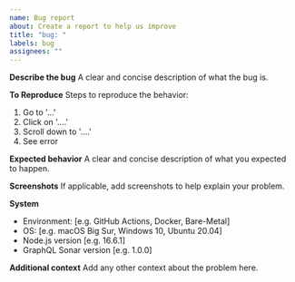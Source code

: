 ```yaml
---
name: Bug report
about: Create a report to help us improve
title: "bug: "
labels: bug
assignees: ""
---
```


**Describe the bug**
A clear and concise description of what the bug is.

**To Reproduce**
Steps to reproduce the behavior:

1. Go to '...'
2. Click on '....'
3. Scroll down to '....'
4. See error

**Expected behavior**
A clear and concise description of what you expected to happen.

**Screenshots**
If applicable, add screenshots to help explain your problem.

**System**

- Environment: [e.g. GitHub Actions, Docker, Bare-Metal]
- OS: [e.g. macOS Big Sur, Windows 10, Ubuntu 20.04]
- Node.js version [e.g. 16.6.1]
- GraphQL Sonar version [e.g. 1.0.0]

**Additional context**
Add any other context about the problem here.
